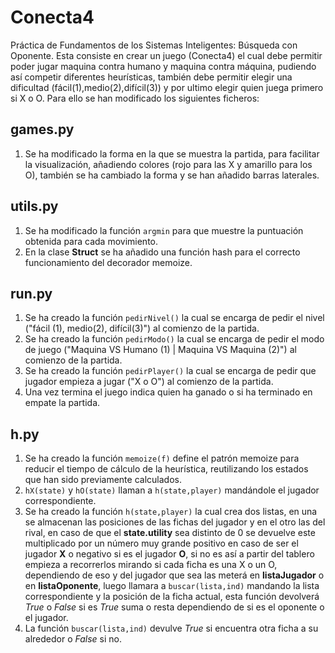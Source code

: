 # Conecta4

Práctica de Fundamentos de los Sistemas Inteligentes: Búsqueda con Oponente.
Esta consiste en crear un juego (Conecta4) el cual debe permitir poder jugar maquina contra humano y maquina contra máquina, pudiendo así competir diferentes heurísticas, también debe permitir elegir una dificultad (fácil(1),medio(2),difícil(3)) y por ultimo elegir quien juega primero si X o O.
Para ello se han modificado los siguientes ficheros:

## games.py

1. Se ha modificado la forma en la que se muestra la partida, para facilitar la visualización, añadiendo colores (rojo para las X y amarillo para los O), también se ha cambiado la forma y se han añadido barras laterales.
	
## utils.py

1. Se ha modificado la función `argmin` para que muestre la puntuación obtenida para cada movimiento.
2. En la clase **Struct** se ha añadido una función hash para el correcto funcionamiento del decorador memoize.


## run.py

1. Se ha creado la función `pedirNivel()` la cual se encarga de pedir el nivel ("fácil (1), medio(2), difícil(3)") al comienzo de la partida.
2.	Se ha creado la función `pedirModo()` la cual se encarga de pedir el modo de juego ("Maquina VS Humano (1) | Maquina VS Maquina (2)") al comienzo de la partida.
3.	Se ha creado la función `pedirPlayer()` la cual se encarga de pedir que jugador empieza a jugar ("X o O") al comienzo de la partida.
4.	Una vez termina el juego indica quien ha ganado o si ha terminado en empate la partida.


## h.py

1. Se ha creado la función `memoize(f)` define el patrón memoize para reducir el tiempo de cálculo de la heurística, reutilizando los estados que han sido previamente calculados.
2. `hX(state)` y `hO(state)` llaman a `h(state,player)` mandándole el jugador correspondiente.
3. Se ha creado la función `h(state,player)` la cual crea dos listas, en una se almacenan las posiciones de las fichas del jugador y en el otro las del rival, en caso de que el **state.utility** sea distinto de 0 se devuelve este multiplicado por un número muy grande positivo en caso de ser el jugador **X** o negativo si es el jugador **O**, si no es así a partir del tablero empieza a recorrerlos mirando si cada ficha es una X o un O, dependiendo de eso y del jugador que sea las meterá en **listaJugador** o en **listaOponente**, luego llamara a `buscar(lista,ind)` mandando la lista correspondiente y la posición de la ficha actual, esta función devolverá *True* o *False* si es *True* suma o resta dependiendo de si es el oponente o el jugador.
4. La función `buscar(lista,ind)` devulve *True* si encuentra otra ficha a su alrededor o *False* si no.
